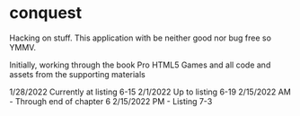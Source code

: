 # conquest
Hacking on stuff.  This application with be neither good nor bug free so YMMV.

Initially, working through the book Pro HTML5 Games and all code and assets from the supporting materials

1/28/2022 Currently at listing 6-15
2/1/2022 Up to listing 6-19
2/15/2022 AM - Through end of chapter 6
2/15/2022 PM - Listing 7-3